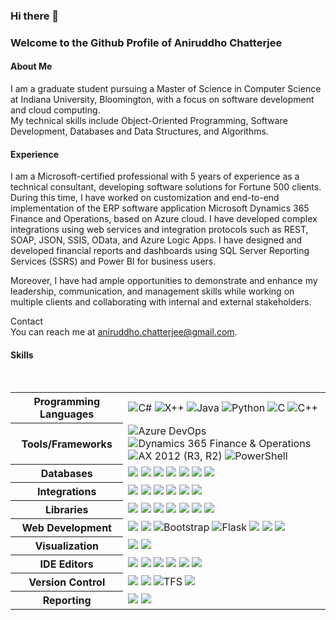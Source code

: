 ### Hi there 👋
### Welcome to the Github Profile of Aniruddho Chatterjee

#### About Me

I am a graduate student pursuing a Master of Science in Computer Science at Indiana University, Bloomington, with a focus on software development and cloud computing.
<br> 
My technical skills include Object-Oriented Programming, Software Development, Databases and Data Structures, and Algorithms.

#### Experience

I am a Microsoft-certified professional with 5 years of experience as a technical consultant, developing software solutions for Fortune 500 clients. During this time, I have worked on customization and end-to-end implementation of the ERP software application Microsoft Dynamics 365 Finance and Operations, based on Azure cloud. I have developed complex integrations using web services and integration protocols such as REST, SOAP, JSON, SSIS, OData, and Azure Logic Apps. I have designed and developed financial reports and dashboards using SQL Server Reporting Services (SSRS) and Power BI for business users.

Moreover, I have had ample opportunities to demonstrate and enhance my leadership, communication, and management skills while working on multiple clients and collaborating with internal and external stakeholders.

Contact<br>
You can reach me at aniruddho.chatterjee@gmail.com.

<!--
**aniruddhochat/aniruddhochat** is a ✨ _special_ ✨ repository because its `README.md` (this file) appears on your GitHub profile.

Here are some ideas to get you started:


- 🔭 I’m currently working on ...
- 🌱 I’m currently learning ...
- 👯 I’m looking to collaborate on ...
- 🤔 I’m looking for help with ...
- 💬 Ask me about ...
- 📫 How to reach me: ...
- 😄 Pronouns: ...
- ⚡ Fun fact: ...
-->
#### Skills
<br>
<table>
  <tr>
    <th>Programming Languages</th>
    <td>
      <img src="https://img.shields.io/badge/C%23-%23239120.svg?style=flat-square&logo=c-sharp&logoColor=white" alt="C#">
      <img src="https://img.shields.io/badge/X%2B%2B-%2300599C.svg?style=flat-square&logo=x-plus-plus%2B%2B&logoColor=white" alt="X++">
      <img src="https://img.shields.io/badge/Java-%23ED8B00.svg?style=flat-square&logo=java&logoColor=white" alt="Java">
      <img src="https://img.shields.io/badge/Python-%233776AB.svg?style=flat-square&logo=python&logoColor=white" alt="Python">
      <img src="https://img.shields.io/badge/C-%2300599C.svg?style=flat-square&logo=c&logoColor=white" alt="C">
      <img src="https://img.shields.io/badge/C%2B%2B-%2300599C.svg?style=flat-square&logo=c%2B%2B&logoColor=white" alt="C++">
    </td>
  </tr>
  <tr>
    <th>Tools/Frameworks</th>
    <td>
      <img src="https://img.shields.io/badge/Azure%20DevOps-%230078D7.svg?style=flat-square&logo=azure-devops&logoColor=white" alt="Azure DevOps">
      <img src="https://img.shields.io/badge/Dynamics%20365%20Finance%20%26%20Operations-%230089D6.svg?style=flat-square&logo=microsoft-dynamics&logoColor=white" alt="Dynamics 365 Finance & Operations">
      <img src="https://img.shields.io/badge/AX%202012%20(R3%2C%20R2)-%23161616.svg?style=flat-square&logo=microsoft&logoColor=white" alt="AX 2012 (R3, R2)">
      <img src="https://img.shields.io/badge/PowerShell-%230095D5.svg?style=flat-square&logo=PowerShell&logoColor=white" alt="PowerShell">
    </td>
  </tr>
  <tr>
    <th>Databases</th>
    <td>
      <img src="https://img.shields.io/badge/MySQL-%234479A1.svg?&style=flat-square&logo=mysql&logoColor=white"/>
      <img src="https://img.shields.io/badge/SQL-%23CC2927.svg?&style=flat-square&logo=Microsoft-SQL-Server&logoColor=white"/>
      <img src="https://img.shields.io/badge/PostgreSQL-%23336791.svg?&style=flat-square&logo=postgresql&logoColor=white"/>
      <img src="https://img.shields.io/badge/Microsoft%20SQL%20Server-%23CC2927.svg?&style=flat-square&logo=microsoftsqlserver&logoColor=white"/>
      <img src="https://img.shields.io/badge/T--SQL-%23CC2927.svg?&style=flat-square&logo=microsoftsqlserver&logoColor=white"/>
      <img src="https://img.shields.io/badge/PL--SQL-%23F80000.svg?&style=flat-square&logo=oracle&logoColor=white"/>
      <img src="https://img.shields.io/badge/MongoDB-%234ea94b.svg?&style=flat-square&logo=mongodb&logoColor=white"/>
    </td>
  </tr>
    <tr>
    <th>Integrations</th>
    <td>
      <img src="https://img.shields.io/badge/REST-%236DB33F.svg?&style=flat-square&logo=rest&logoColor=white"/>
      <img src="https://img.shields.io/badge/SOAP-%23E9A829.svg?&style=flat-square&logo=soap&logoColor=white"/>
      <img src="https://img.shields.io/badge/JSON-%23FF7F50.svg?&style=flat-square&logo=json&logoColor=white"/>
      <img src="https://img.shields.io/badge/SSIS-%23FFA500.svg?&style=flat-square&logo=microsoftsqlserver&logoColor=white"/>
      <img src="https://img.shields.io/badge/OData-%2300B4F0.svg?&style=flat-square&logo=odata&logoColor=white"/>
      <img src="https://img.shields.io/badge/Azure_Logic_Apps-%230072C6.svg?&style=flat-square&logo=microsoftazure&logoColor=white"/>
    </td>
  </tr>
  <tr>
    <th>Libraries</th>
    <td valign="middle">
      <div float="left">
        <img src="https://img.shields.io/badge/Pandas-%23150458.svg?&style=flat-square&logo=pandas&logoColor=white"/>
        <img src="https://img.shields.io/badge/Numpy-%23013243.svg?&style=flat-square&logo=numpy&logoColor=white"/>
        <img src="https://img.shields.io/badge/ScikitLearn-%23F7931E.svg?&style=flat-square&logo=scikitlearn&logoColor=white"/>
        <img src="https://img.shields.io/badge/Keras-%23D00000.svg?&style=flat-square&logo=keras&logoColor=white"/>
        <img src="https://img.shields.io/badge/Tensorflow-%23FF6F00.svg?&style=flat-square&logo=tensorflow&logoColor=white"/>
        <img src="https://img.shields.io/badge/PyTorch-%23EE4C2C.svg?&style=flat-square&logo=pytorch&logoColor=white"/>
        <img src="https://img.shields.io/badge/Scipy-%238CAAE6.svg?&style=flat-square&logo=scipy&logoColor=white"/>
      </div>
    </td>
  </tr>
  
  <tr>
    <th>Web Development</th>
    <td valign="middle">
      <div float="left">
        <img src="https://img.shields.io/badge/HTML5-E34F26?style=flat-square&logo=html5&logoColor=white"/>
        <img src="https://img.shields.io/badge/CSS3-1572B6?style=flat-square&logo=css3&logoColor=white"/>
        <img src="https://img.shields.io/badge/-Bootstrap-7952B3?style=flat-square&logo=Bootstrap&logoColor=white" alt="Bootstrap">
        <img src="https://img.shields.io/badge/-Flask-000000?style=flat-square&logo=Flask&logoColor=white" alt="Flask">
        <img src="https://img.shields.io/badge/Javascript-%23F7DF1E.svg?&style=flat-square&logo=javascript&logoColor=black"/>
        <img src="https://img.shields.io/badge/React-%2361DAFB.svg?&style=flat-square&logo=react&logoColor=black"/>
        <img src="https://img.shields.io/badge/Node-%23339933.svg?&style=flat-square&logo=nodedotjs&logoColor=white"/>
      </div>
    </td>
  </tr>
  <tr>
    <th>Visualization</th>
    <td valign="middle">
      <div float="left">
        <img src="https://img.shields.io/badge/Matplotlib-%23F37626.svg?&style=flat-square&logo=python&logoColor=white"/>
        <img src="https://img.shields.io/badge/Seaborn-%23F37626.svg?&style=flat-square&logo=python&logoColor=white"/>
      </div>
    </td>
  </tr>
  <tr>
    <th>IDE Editors</th>
    <td valign="middle">
      <div float="left">
        <img src="https://img.shields.io/badge/Visual_Studio-5C2D91?style=flat-square&logo=visual-studio&logoColor=white"/>
        <img src="https://img.shields.io/badge/Visual_Studio_Code-007ACC?style=flat-square&logo=visual-studio-code&logoColor=white"/>
        <img src="https://img.shields.io/badge/Jupyter-Notebook-orange?style=flat-square&logo=Jupyter"/>
        <img src="https://img.shields.io/badge/PyCharm-143?style=flat-square&logo=PyCharm&logoColor=black&color=black&labelColor=green"/>
        <img src="https://img.shields.io/badge/Sublime_Text-FF9800?style=flat-square&logo=sublime-text&logoColor=white"/>
        <img src="https://img.shields.io/badge/Spyder-3776AB?style=flat-square&logo=spyder-ide&logoColor=white"/>
      </div>
    </td>
  </tr>
  
  <tr>
    <th>Version Control</th>
    <td valign="middle">
      <div float="left">
        <img src="https://img.shields.io/badge/Git-F05032?style=flat-square&logo=git&logoColor=white"/>
        <img src="https://img.shields.io/badge/GitHub-100000?style=flat-square&logo=github&logoColor=white"/>
        <img alt="TFS" src="https://img.shields.io/badge/TFS-%23F6A800.svg?style=flat-square&logo=azuredevops&logoColor=white"/>
        <img src="https://img.shields.io/badge/Azure%20DevOps-TFVC-%2376B900.svg?style=flat-square&logo=azuredevops&logoColor=white"/>
      </div>
    </td>
  </tr>
  
  <tr>
    <th>Reporting</th>
    <td valign="middle">
      <div float="left">
        <img src="https://img.shields.io/badge/SSRS-%23F37626.svg?&style=flat-square&logo=Microsoft%20SQL%20Server&logoColor=white"/>
        <img src="https://img.shields.io/badge/Power%20BI-%23F2C811.svg?&style=flat-square&logo=Power%20BI&logoColor=white"/>
      </div>
    </td>
  </tr>
</table>
  
